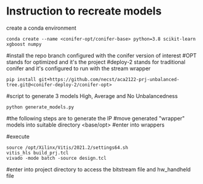 # Instruction to recreate models

create a conda environment
```
conda create --name <conifer-opt/conifer-base> python=3.8 scikit-learn xgboost numpy 
```

#install the repo branch configured with the conifer version of interest 
#OPT stands for optimized and it's the project
#deploy-2 stands for traditional conifer and it's configured to run with the stream wrapper
```
pip install git+https://github.com/necst/aca2122-prj-unbalanced-tree.git@<conifer-deploy-2/conifer-opt>
```

#script to generate 3 models High, Average and No Unbalancedness
```
python generate_models.py
```

#the following steps are to generate the IP
#move generated "wrapper" models into suitable directory <base/opt>
#enter into wrappers

#execute 
```
source /opt/Xilinx/Vitis/2021.2/settings64.sh
vitis_hls build_prj.tcl
vivado -mode batch -source design.tcl
```

#enter into project directory to access the bitstream file and hw_handheld file
